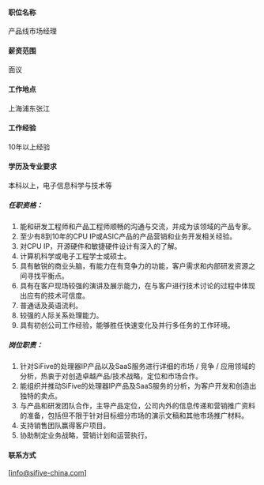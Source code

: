 #### 职位名称
产品线市场经理

#### 薪资范围
面议

#### 工作地点
上海浦东张江

#### 工作经验
10年以上经验

#### 学历及专业要求
本科以上，电子信息科学与技术等

##### **任职资格：**

1. 能和研发工程师和产品工程师顺畅的沟通与交流，并成为该领域的产品专家。
2. 至少有8到10年的CPU IP或ASIC产品的产品营销和业务开发相关经验。
3. 对CPU IP，开源硬件和敏捷硬件设计有深入的了解。
4. 计算机科学或电子工程学士或硕士。
5. 具有敏锐的商业头脑，有能力在有竞争力的功能，客户需求和内部研发资源之间寻找平衡点。
6. 具有在客户现场较强的演讲及展示能力，在与客户进行技术讨论的过程中体现出应有的技术可信度。
7. 普通话及英语流利。
8. 较强的人际关系处理能力。
9. 具有初创公司工作经验，能够胜任快速变化及并行多任务的工作环境。

##### **岗位职责：**

1. 针对SiFive的处理器IP产品以及SaaS服务进行详细的市场 / 竞争 / 应用领域的分析，热衷于对创造卓越产品/技术战略，定位和市场合作。
2. 能组织并推动SiFive的处理器IP产品及SaaS服务的分析，为客户开发和创造出独特的卖点。
3. 与产品和研发团队合作，主导产品定位，公司内外的信息传递和营销推广资料的准备，包括但不限于针对目标细分市场的演示文稿和其他市场推广材料。
4. 支持销售团队赢得客户项目。
5. 协助制定业务战略，营销计划和运营执行。

#### 联系方式
[info@sifive-china.com]